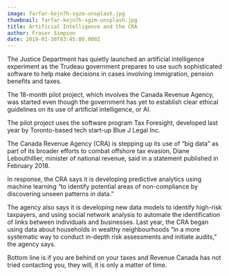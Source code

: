 ```yaml
---
image: farfar-kejn7h-sgzm-unsplash.jpg
thumbnail: farfar-kejn7h-sgzm-unsplash.jpg
title: Artificial Intelligence and the CRA
author: Fraser Simpson
date: 2019-01-30T03:45:00.000Z
---
```

The Justice Department has quietly launched an artificial intelligence experiment as the Trudeau government prepares to use such sophisticated software to help make decisions in cases involving immigration, pension benefits and taxes.

The 18-month pilot project, which involves the Canada Revenue Agency, was started even though the government has yet to establish clear ethical guidelines on its use of artificial intelligence, or AI.

The pilot project uses the software program Tax Foresight, developed last year by Toronto-based tech start-up Blue J Legal Inc.

The Canada Revenue Agency (CRA) is stepping up its use of “big data” as part of its broader efforts to combat offshore tax evasion, Diane Lebouthillier, minister of national revenue, said in a statement published in February 2018.

In response, the CRA says it is developing predictive analytics using machine learning “to identify potential areas of non-compliance by discovering unseen patterns in data.”

The agency also says it is developing new data models to identify high-risk taxpayers, and using social network analysis to automate the identification of links between individuals and businesses. Last year, the CRA began using data about households in wealthy neighbourhoods “in a more systematic way to conduct in-depth risk assessments and initiate audits,” the agency says.

Bottom line is if you are behind on your taxes and Revenue Canada has not tried contacting you, they will, it is only a matter of time.